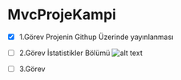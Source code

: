 # MvcProjeKampi
- [x] 1.Görev Projenin Githup Üzerinde yayınlanması
- [ ] 2.Görev İstatistikler Bölümü
![alt text](https://github.com/ugurtasli/MvcProjeKampi/blob/master/doc/gorev%201.png?raw=true)
- [ ] 3.Görev






